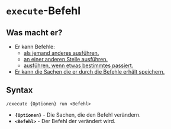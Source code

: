 # **`execute`-Befehl**
## Was macht er?
* Er kann Befehle:
  * [als jemand anderes ausführen.](as\on.md)
  * [an einer anderen Stelle ausführen.](align\positioned\at\in.md)
  * [ausführen, wenn etwas bestimmtes passiert.](if\unless.md)
* [Er kann die Sachen die er durch die Befehle erhält speichern.](store.md)
## Syntax
```mcfunction
/execute {Optionen} run <Befehl>
```
* **`{Optionen}`** - Die Sachen, die den Befehl verändern.
* **`<Befehl>`** - Der Befehl der verändert wird.
